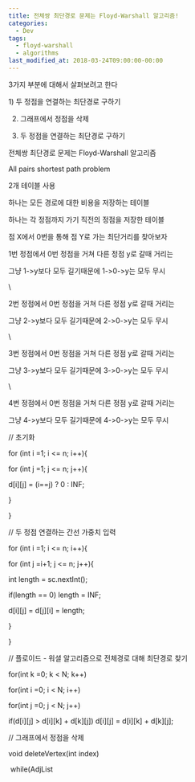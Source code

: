```yaml
---
title: 전체쌍 최단경로 문제는 Floyd-Warshall 알고리즘!
categories:
  - Dev
tags:
  - floyd-warshall
  - algorithms
last_modified_at: 2018-03-24T09:00:00-00:00
---
```


3가지 부분에 대해서 살펴보려고 한다

1) 두 정점을 연결하는 최단경로 구하기

2) 그래프에서 정점을 삭제

3) 두 정점을 연결하는 최단경로 구하기

전체쌍 최단경로 문제는 Floyd-Warshall 알고리즘

All pairs shortest path problem

2개 테이블 사용 

하나는 모든 경로에 대한 비용을 저장하는 테이블

하나는 각 정점까지 가기 직전의 정점을 저장한 테이블

점 X에서 0번을 통해 점 Y로 가는 최단거리를 찾아보자

1번 정점에서 0번 정점을 거쳐 다른 정점 y로 갈때 거리는

그냥 1->y보다 모두 길기때문에 1->0->y는 모두 무시

\\

2번 정점에서 0번 정점을 거쳐 다른 정점 y로 갈때 거리는

그냥 2->y보다 모두 길기때문에 2->0->y는 모두 무시

\\

3번 정점에서 0번 정점을 거쳐 다른 정점 y로 갈때 거리는

그냥 3->y보다 모두 길기때문에 3->0->y는 모두 무시

\\

4번 정점에서 0번 정점을 거쳐 다른 정점 y로 갈때 거리는

그냥 4->y보다 모두 길기때문에 4->0->y는 모두 무시

// 초기화

for (int i =1; i <= n; i++){

for (int j =1; j <= n; j++){

d\[i\]\[j\] = (i==j) ? 0 : INF;

}

}

// 두 정점 연결하는 간선 가중치 입력

for (int i =1; i <= n; i++){

for (int j =i+1; j <= n; j++){

int length = sc.nextInt();

if(length == 0) length = INF;

d\[i\]\[j\] = d\[j\]\[i\] = length;

}

}

// 플로이드 - 워셜 알고리즘으로 전체경로 대해 최단경로 찾기

for(int k =0; k < N; k++)

for(int i =0; i < N; i++)

for(int j =0; j < N; j++)

if(d\[i\]\[j\] > d\[i\]\[k\] + d\[k\]\[j\]) d\[i\]\[j\] = d\[i\]\[k\] + d\[k\]\[j\];

// 그래프에서 정점을 삭제

void deleteVertex(int index)

 while(AdjList